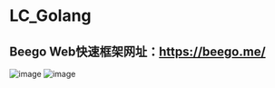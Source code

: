 # LC_Golang
## Beego Web快速框架网址：https://beego.me/
![image](https://user-images.githubusercontent.com/26539681/133175441-56488f1e-6845-4ff8-a41f-10ee6dd0962b.png)
![image](https://user-images.githubusercontent.com/26539681/133176070-bdb92f04-3d72-4d23-8596-bb76c01b1b2b.png)
